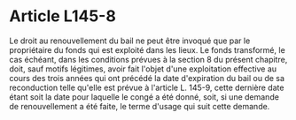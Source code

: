 # Article L145-8

Le droit au renouvellement du bail ne peut être invoqué que par le propriétaire du fonds qui est exploité dans les lieux.   Le fonds transformé, le cas échéant, dans les conditions prévues à la section 8 du présent chapitre, doit, sauf motifs légitimes, avoir fait l'objet d'une exploitation effective au cours des trois années qui ont précédé la date d'expiration du bail ou de sa reconduction telle qu'elle est prévue à l'article L. 145-9, cette dernière date étant soit la date pour laquelle le congé a été donné, soit, si une demande de renouvellement a été faite, le terme d'usage qui suit cette demande.